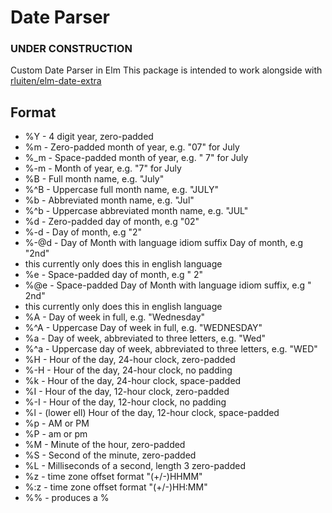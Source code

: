 # Date Parser
### UNDER CONSTRUCTION

 Custom Date Parser in Elm
 This package is intended to work alongside with [rluiten/elm-date-extra](package.elm-lang.org/packages/rluiten/elm-date-extra/latest)

## Format
- %Y - 4 digit year, zero-padded
- %m - Zero-padded month of year, e.g. "07" for July
- %_m - Space-padded month of year, e.g. " 7" for July
- %-m - Month of year, e.g. "7" for July
- %B - Full month name, e.g. "July"
- %^B - Uppercase full month name, e.g. "JULY"
- %b - Abbreviated month name, e.g. "Jul"
- %^b - Uppercase abbreviated month name, e.g. "JUL"
- %d - Zero-padded day of month, e.g "02"
- %-d - Day of month, e.g "2"
- %-@d - Day of Month with language idiom suffix Day of month, e.g "2nd"
- this currently only does this in english language
- %e - Space-padded day of month, e.g " 2"
- %@e - Space-padded Day of Month with language idiom suffix, e.g " 2nd"
- this currently only does this in english language
- %A - Day of week in full, e.g. "Wednesday"
- %^A - Uppercase Day of week in full, e.g. "WEDNESDAY"
- %a - Day of week, abbreviated to three letters, e.g. "Wed"
- %^a - Uppercase day of week, abbreviated to three letters, e.g. "WED"
- %H - Hour of the day, 24-hour clock, zero-padded
- %-H - Hour of the day, 24-hour clock, no padding
- %k - Hour of the day, 24-hour clock, space-padded
- %I - Hour of the day, 12-hour clock, zero-padded
- %-I - Hour of the day, 12-hour clock, no padding
- %l - (lower ell) Hour of the day, 12-hour clock, space-padded
- %p - AM or PM
- %P - am or pm
- %M - Minute of the hour, zero-padded
- %S - Second of the minute, zero-padded
- %L - Milliseconds of a second, length 3 zero-padded
- %z - time zone offset format "(+/-)HHMM"
- %:z - time zone offset format "(+/-)HH:MM"
- %% - produces a %